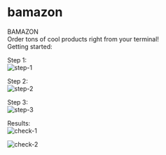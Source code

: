 # bamazon
BAMAZON<br />
Order tons of cool products right from your terminal!<br />
Getting started:<br />

Step 1:<br />
![step-1](https://user-images.githubusercontent.com/30301389/33510629-50b4b9c2-d6dc-11e7-96ee-9e8bca621700.png)<br />

Step 2:<br />
![step-2](https://user-images.githubusercontent.com/30301389/33510632-62d61902-d6dc-11e7-8ff4-b2206b40f57f.png)<br />

Step 3:<br />
![step-3](https://user-images.githubusercontent.com/30301389/33510634-67f3a9cc-d6dc-11e7-938e-712693a74b5c.png)<br />


Results:<br />
![check-1](https://user-images.githubusercontent.com/30301389/33510636-6b961f56-d6dc-11e7-9f6d-b7d1b0014b3b.png)<br />

![check-2](https://user-images.githubusercontent.com/30301389/33510638-6ec58dba-d6dc-11e7-9ff9-c25cd8f88033.png)<br />